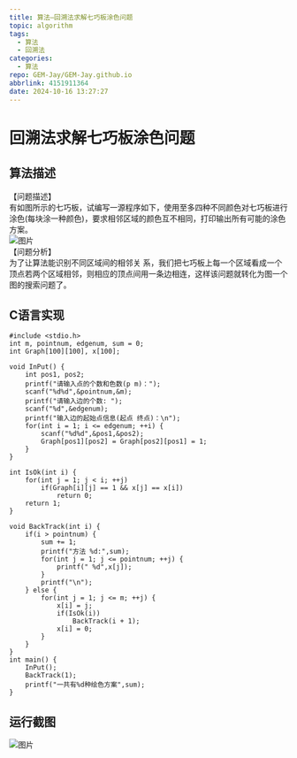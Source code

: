 ```yaml
---
title: 算法—回溯法求解七巧板涂色问题
topic: algorithm
tags:
  - 算法
  - 回溯法
categories:
  - 算法
repo: GEM-Jay/GEM-Jay.github.io
abbrlink: 4151911364
date: 2024-10-16 13:27:27
---
```


# 回溯法求解七巧板涂色问题

## 算法描述

【问题描述】  
有如图所示的七巧板，试编写一源程序如下，使用至多四种不同颜色对七巧板进行涂色\(每块涂一种颜色\)，要求相邻区域的颜色互不相同，打印输出所有可能的涂色方案。  
![图片](https://cdn.jsdelivr.net/gh/GEM-Jay/images/qiqiaoban.png)  
【问题分析】  
为了让算法能识别不同区域间的相邻关 系，我们把七巧板上每一个区域看成一个顶点若两个区域相邻，则相应的顶点间用一条边相连，这样该问题就转化为图一个图的搜索问题了。

## C语言实现

```代码
#include <stdio.h>
int m, pointnum, edgenum, sum = 0;
int Graph[100][100], x[100];

void InPut() {
    int pos1, pos2;
    printf("请输入点的个数和色数(p m)：");
    scanf("%d%d",&pointnum,&m);
    printf("请输入边的个数: ");
    scanf("%d",&edgenum);
    printf("输入边的起始点信息(起点 终点)：\n");
    for(int i = 1; i <= edgenum; ++i) {
        scanf("%d%d",&pos1,&pos2);
        Graph[pos1][pos2] = Graph[pos2][pos1] = 1;
    }
}

int IsOk(int i) {
    for(int j = 1; j < i; ++j)
        if(Graph[i][j] == 1 && x[j] == x[i])
            return 0;
    return 1;
}

void BackTrack(int i) {
    if(i > pointnum) {
        sum += 1;
        printf("方法 %d:",sum);
        for(int j = 1; j <= pointnum; ++j) {
            printf(" %d",x[j]);
        }
        printf("\n");
    } else {
        for(int j = 1; j <= m; ++j) {
            x[i] = j;
            if(IsOk(i))
                BackTrack(i + 1);
            x[i] = 0;
        }
    }
}
int main() {
    InPut();
    BackTrack(1);
    printf("一共有%d种绘色方案",sum);
}
```

## 运行截图

![图片](https://cdn.jsdelivr.net/gh/GEM-Jay/images/qiqiaoban.jpg)